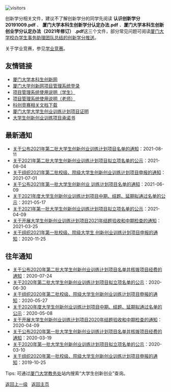 ![visitors](https://visitor-badge.glitch.me/badge?page_id=rogerchenfz/XMU-Helper/tree/main/%E5%AD%A6%E6%A0%A1%E6%96%87%E4%BB%B6/%E5%88%9B%E6%96%B0%E5%AD%A6%E5%88%86)

创新学分相关文件，建议不了解创新学分的同学先阅读 **认识创新学分20191009.pdf** 、 **厦门大学本科生创新学分认定办法.pdf** 、**厦门大学本科生创新创业学分认定办法（2021年修订） .pdf**这三个文件，部分常见问题可阅读[厦门大学校办学生事务助理团队总结的创新学分推送](https://mp.weixin.qq.com/s/c78HYifOveSVWARuanjJ2Q)。

关于学业竞赛，参见[学业竞赛](https://github.com/XMU-Helper/home/tree/main/%E5%AD%A6%E4%B8%9A%E7%AB%9E%E8%B5%9B)。

## 友情链接

- [厦门大学本科生创新网](http://cxw.xmu.edu.cn/)
- [厦门大学创新网项目管理系统登录](http://cxw.xmu.edu.cn/admin/login)
- [项目管理系统使用说明（学生）](http://cxw.xmu.edu.cn/admin/cms/content?artId=3ed59f12-3a9c-40f8-8c69-fa6672e4a255)
- [项目管理系统使用说明（老师）](http://cxw.xmu.edu.cn/admin/cms/content?artId=67c7c46d-5987-4f98-8e14-f84c6ca9fb14)
- [科创竞赛相关文档下载](http://cxw.xmu.edu.cn/admin/cms/content?artId=c3b20dac-a578-4f74-8ebb-49f4334017b5)
- [厦门大学大学生创业训练计划项目证明](http://cxw.xmu.edu.cn/admin/cms/content?artId=a4a51da8-87f0-474a-b300-89bb6b660cbc)
- [大学生创新创业训练项目承诺书](http://cxw.xmu.edu.cn/admin/cms/content?artId=ac3701e5-862c-4747-ac3e-d502703e10df)

## 最新通知
- [关于公布2021年第二批大学生创新创业训练计划项目名单的通知](https://jwc.xmu.edu.cn/2021/0811/c2194a437373/page.htm)：2021-08-11
- [关于2021年第二批大学生创新创业训练计划项目拟立项名单的公示](https://jwc.xmu.edu.cn/2021/0804/c2194a437206/page.htm)：2021-08-04
- [关于组织2021年第二批校级、院级大学生创新创业训练计划项目申报的通知](https://jwc.xmu.edu.cn/2021/0701/c2194a435855/page.htm)：2021-07-01
- [关于公布2021年第一批大学生创新创业 训练计划项目名单的通知](https://jwc.xmu.edu.cn/2021/0609/c2194a434712/page.htm)：2021-06-09
- [关于2021年度大学生创新创业训练计划项目中期、结题、延期拟通过名单的公示](https://jwc.xmu.edu.cn/2021/0517/c2194a433124/page.htm)：2021-05-17
- [关于2021年第一批大学生创新创业训练计划项目拟立项名单的公示](http://jwc.xmu.edu.cn/2021/0409/c2194a430577/page.htm)：2021-04-09
- [关于开展大学生创新创业训练计划项目2021年结题验收和中期检查的通知](http://jwc.xmu.edu.cn/2021/0325/c2194a429274/page.htm)：2021-03-25
- [关于组织2021年第一批校级、院级大学生 创新创业训练计划项目申报的通知](http://jwc.xmu.edu.cn/2020/1125/c2194a422372/page.htm)：2020-11-25

## 往年通知
- [关于公布2020年第二批大学生创新创业训练计划项目名单并核拨项目经费的通知](https://jwc.xmu.edu.cn/2020/0724/c2194a408224/page.htm)：2020-07-24
- [关于2020年第二批大学生创新创业训练计划项目拟立项名单的公示](https://jwc.xmu.edu.cn/2020/0630/c2194a406079/page.htm)：2020-06-30
- [关于组织2020年第二批校级、院级大学生创新创业训练计划项目申报的通知](https://jwc.xmu.edu.cn/2020/0527/c2194a403074/page.htm)：2020-05-27
- [关于2020年度大学生创新创业训练计划项目中期、结题、延期拟通过名单的公示](https://jwc.xmu.edu.cn/2020/0508/c2194a401251/page.htm)：2020-05-08
- [关于开展大学生创新创业训练计划项目2020年结题验收和中期检查的通知](https://jwc.xmu.edu.cn/2020/0409/c2194a399155/page.htm)：2020-04-09
- [关于公布2020年第一批大学生创新创业训练计划项目名单并核拨项目经费的通知](https://jwc.xmu.edu.cn/2020/0319/c2194a397486/page.htm)：2020-03-19
- [关于2020年第一批大学生创新创业训练计划项目拟立项名单的公示](https://jwc.xmu.edu.cn/2020/0310/c2194a396329/page.htm)：2020-03-10
- [关于组织2020年第一批校级、院级大学生创新创业训练计划项目申报的通知](https://jwc.xmu.edu.cn/2019/1025/c2194a384058/page.htm)：2019-10-25

Tips: 可通过[厦门大学教务处](https://jwc.xmu.edu.cn/)站内搜索“大学生创新创业”查询。

[返回上一级](https://github.com/XMU-Helper/home/tree/main/%E5%AD%A6%E6%A0%A1%E6%96%87%E4%BB%B6) &nbsp; [返回主页](https://github.com/XMU-Helper/home)
